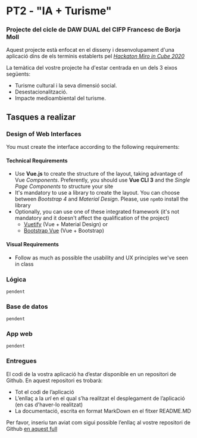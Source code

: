 # PT2 - "IA + Turisme"

### Projecte del cicle de DAW DUAL del CIFP Francesc de Borja Moll

Aquest projecte està enfocat en el disseny i desenvolupament d'una aplicació dins de els terminis establerts pel [*Hackaton Miro in Cube 2020*](http://www.programmemiro.fr/miro-in-cube/es/)

La temàtica del vostre projecte ha d'estar centrada en un dels 3 eixos següents:

- Turisme cultural i la seva dimensió social.
- Desestacionalització.
- Impacte medioambiental del turisme.

## Tasques a realizar
### Design of Web Interfaces
You must create the interface according to the following requirements:
#### Technical Requirements
* Use **Vue.js** to create the structure of the layout, taking advantage of Vue _Components_. Preferently, you should use **Vue CLI 3** and the _Single Page Components_ to structure your site
* It's mandatory to use a library to create the layout. You can choose between _Bootstrap 4_  and _Material Design_. Please, use `npm`to install the library
* Optionally, you can use one of these integrated framework (it's not mandatory and it doesn't affect the qualification of the project)
   - [Vuetify](https://vuetifyjs.com/en/) (Vue + Material Design)  or
   - [Bootstrap Vue](https://bootstrap-vue.js.org/) (Vue + Bootstrap)

#### Visual Requirements
* Follow as much as possible the usability and UX principles we've seen in class 

### Lógica

    pendent

### Base de datos

    pendent

### App web

    pendent
### Entregues
El codi de la vostra aplicació ha d’estar disponible en un repositori de Github. En aquest repositori es trobarà:
* Tot el codi de l’aplicació
* L’enllaç a la *url* en el qual s’ha realitzat el desplegament de l’aplicació (en cas d'haver-lo realitzat)
* La documentació, escrita en format MarkDown en el fitxer README.MD

Per favor, inseriu tan aviat com sigui possible l’enllaç al vostre repositori de Github [en aquest full](https://docs.google.com/spreadsheets/d/1FixUlq-GTvYyesiMveXqQXBJHB8PvEcZjMoXzAhiySw/edit#gid=0)
